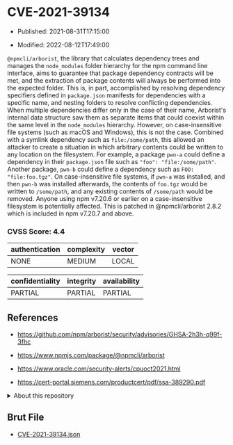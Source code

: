 # CVE-2021-39134

- Published: 2021-08-31T17:15:00

- Modified: 2022-08-12T17:49:00

`@npmcli/arborist`, the library that calculates dependency trees and manages the `node_modules` folder hierarchy for the npm command line interface, aims to guarantee that package dependency contracts will be met, and the extraction of package contents will always be performed into the expected folder. This is, in part, accomplished by resolving dependency specifiers defined in `package.json` manifests for dependencies with a specific name, and nesting folders to resolve conflicting dependencies. When multiple dependencies differ only in the case of their name, Arborist's internal data structure saw them as separate items that could coexist within the same level in the `node_modules` hierarchy. However, on case-insensitive file systems (such as macOS and Windows), this is not the case. Combined with a symlink dependency such as `file:/some/path`, this allowed an attacker to create a situation in which arbitrary contents could be written to any location on the filesystem. For example, a package `pwn-a` could define a dependency in their `package.json` file such as `"foo": "file:/some/path"`. Another package, `pwn-b` could define a dependency such as `FOO: "file:foo.tgz"`. On case-insensitive file systems, if `pwn-a` was installed, and then `pwn-b` was installed afterwards, the contents of `foo.tgz` would be written to `/some/path`, and any existing contents of `/some/path` would be removed. Anyone using npm v7.20.6 or earlier on a case-insensitive filesystem is potentially affected. This is patched in @npmcli/arborist 2.8.2 which is included in npm v7.20.7 and above.

### CVSS Score: **4.4**

| authentication | complexity | vector |
| --- | --- | --- |
| NONE | MEDIUM | LOCAL |

| confidentiality | integrity | availability |
| --- | --- | --- |
| PARTIAL | PARTIAL | PARTIAL |

## References

* https://github.com/npm/arborist/security/advisories/GHSA-2h3h-q99f-3fhc

* https://www.npmjs.com/package/@npmcli/arborist

* https://www.oracle.com/security-alerts/cpuoct2021.html

* https://cert-portal.siemens.com/productcert/pdf/ssa-389290.pdf

<details>
<summary>About this repository</summary> 

  This repository is part of the project [Live Hack CVE](https://github.com/Live-Hack-CVE). Main website can be found [www.live-hack.org](https://www.live-hack.org) 
  
  Made by [Sn0wAlice](https://github.com/Sn0wAlice) for the people that care about security and need to have a feed of the latest CVEs. Hope you enjoy it, don't forget to star the repo and follow me on [Twitter](https://twitter.com/Sn0wAlice) and [Github](https://github.com/Sn0wAlice). And that is my [personnal website](https://www.alice-snow.me/)

  - [Home Page](https://github.com/Live-Hack-CVE)
  - [Framework](https://github.com/Live-Hack-CVE/cve-framework)
  - [CVE database](https://github.com/Live-Hack-CVE/full_database)
  - [Changelog](https://github.com/Live-Hack-CVE/Changelog)
</details>

## Brut File

* [CVE-2021-39134.json](https://raw.githubusercontent.com/Live-Hack-CVE/full_database/main/cves/2021/CVE-2021-39134.json)

